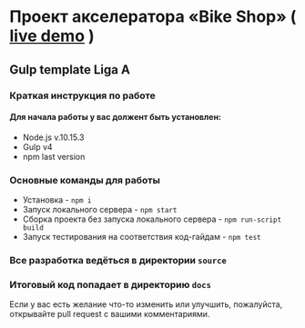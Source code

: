# Проект акселератора «Bike Shop» ( [live demo](https://pavel-liteiniy.github.io/bike_shop/) )

## Gulp template Liga A
### Краткая инструкция по работе
#### Для начала работы у вас должент быть установлен:
* Node.js v.10.15.3
* Gulp v4
* npm last version
### Основные команды для работы
* Установка - `npm i`
* Запуск локального сервера - `npm start`
* Сборка проекта без запуска локального сервера - `npm run-script build`
* Запуск тестирования на соответствия код-гайдам - `npm test`

### Все разработка ведёться в директории `source`
### Итоговый код попадает в директорию `docs`

Если у вас есть желание что-то изменить или улучшить, пожалуйста, открывайте pull request с вашими комментариями.

